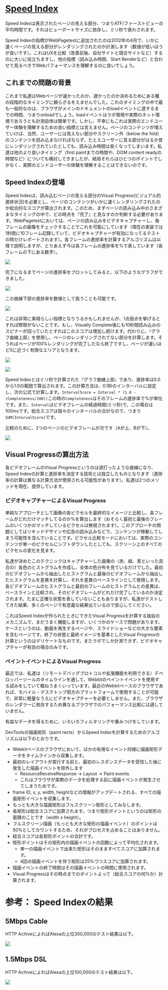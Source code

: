 # [Speed Index](https://sites.google.com/a/webpagetest.org/docs/using-webpagetest/metrics/speed-index)
Speed Indexは表示されたページの見える部分、つまりATF/ファーストビューの平均時間です。それはビューポートサイズに依存し、ミリ秒で表わされます。

Speed Indexの指標がWebPagetestに追加されたのは2012年の4月で、いかに速くページの見える部分がレンダリングされたのか計測します（数値が低いほうが良いです）。これはUXを比較（改善前後、自社サイトと競合サイトなど）するのに大いに役立ちますし、他の指標（読み込み時間、Start Renderなど）と合わせて見るべきでWebパフォーマンスを理解するのに良いでしょう。

## これまでの問題の背景

これまで私達はWebページが速かったのか、遅かったのか決めるためにある種の段階的なタイミングに頼らざるをえませんでした。これのタイミングの中で最も一般的なのは、ブラウザがメインのドキュメントのloadイベントに達するまでの時間、つまりonloadでしょう。loadイベントはラボ環境や実際のネット環境であろうとも計測自体は簡単です。しかし、不幸にもこれは実際のエンドユーザー体験を理解するための良い指標とは言えません。ページのコンテンツが増えていけば、当然、ユーザーには見えない部分やスクリーン外（below the fold）のコンテンツを読み込まなければならず、たとえユーザーに見る部分がはるか昔にレンダリングされていたとしても、読み込み時間は長くなってしまいます。私達は他のより良いタイミング（first paintまでの時間や、DOM content readyの時間など）についても検討してきましたが、結局それらはひとつのポイントでしかなく、実際のエンドユーザーの体験を理解することはできないのです。

## Speed Indexの登場

Speed Indexは、読み込むページの見える部分のVisual Progress(ビジュアル的進捗状況)を必要とし、ページのコンテンツがいかに速くレンダリングされたのか総合的なスコアが算出されます。このため、まずページの読み込み中のさまざまなタイミングの中で、どの時点を『完了』と見なすのか判断する必要があります。WebPagetestにおいては、ページの読み込みをビデオキャプチャーし、毎フレームの画像をチェックすることでこれを可能にしています（現在の実装では1秒間に10フレーム記録していて、ビデオキャプチャーが有効になってるテストの時だけレポートされます）。各フレームの進捗率を計算するアルゴリズムは以降で説明しますが、とりあえず今は各フレームの進捗率を%で表しています（各フレームの下にある数字）。

![](https://sites.google.com/a/webpagetest.org/docs/_/rsrc/1334421426436/using-webpagetest/metrics/speed-index/compare_progress.png)

完了になるまでページの進捗率をプロットしてみると、以下のようなグラフができました。

![](https://sites.google.com/a/webpagetest.org/docs/_/rsrc/1334422231485/using-webpagetest/metrics/speed-index/chart-line-small.png)

この曲線下部の進捗率を数値として扱うことも可能です。

![](http://i.imgur.com/pDMZNiY.png)
  
これは非常に素晴らしい指標となりうるかもしれませんが、1点弱点を挙げるとすれば際限がないことです。もし、Visually Complete後にも10秒間読み込みのスピナーが回っていたとすればこのスコアは増加し続けます。代わりに、『グラフ曲線上部』を使用し、ページのレンダリングされてない部分を計算します。そうればページが100%レンダリングが完了したなら終了ですし、ページが速いほど0に近づく有限なエリアとなります。

![](http://i.imgur.com/DVMaDiS.png)

![](https://sites.google.com/a/webpagetest.org/docs/_/rsrc/1336574582211/using-webpagetest/metrics/speed-index/speedindexformula.png)

Speed Indexとはミリ秒で計算された『グラフ曲線上部』であり、進捗率は0.0から1.0の範囲で算出されます。この計算方法は、0.1秒のインターバルに設定し、次の公式で計算します。`IntervalScore = Interval * (1.0 - (Completeness/100))`この時の`Completeness`はそのフレームの進捗率で%が単位です。また、`Interval`はビデオフレームの経過時間(ミリ秒)で、この場合は100msです。総合スコアは個々のインターバルの合計なので、つまり`SUM(IntervalScore)`です。

比較のために、2つのページのビデオフレームが次です（Aが上、Bが下）。

![](https://sites.google.com/a/webpagetest.org/docs/_/rsrc/1334422690700/using-webpagetest/metrics/speed-index/compare_trimmed.png)

## Visual Progressの算出方法

各ビデオフレームのVisual Progressというのは波打ったような曲線になり、Speed Indexの計算と進捗率を決定する技術とは独立したものとなります（進捗率の計算は異なる計算方法が使用される可能性があります）。私達は2つのメソッドを現在、提供しています。

### ビデオキャプチャーによるVisual Progress

単純なアプローチとして画像の各ピクセルを最終的なイメージと比較し、各フレームがどれだけマッチしてるのか%を算出します（おそらく最初と最後のフレームのいくつかのマッチしているピクセルは無視されます）。このアプローチの問題としてはリキッドデザインや広告の読み込みなどで、コンテンツが移動してしまう可能性を含んでいることです。ピクセル比較モードにおいては、実際のコンテンツが単一のピクセルにシフトダウンしたとしても、スクリーン上のすべてのピクセルの変化を見ます。

私達が決めたこのテクニックはキャプチャーした画像の（赤、緑、青といった具合の）各色のヒストグラムを作成し、全体の色分布を見ているだけでした。最初のビデオフレームから抽出したヒストグラムと最後のビデオフレームから抽出したヒストグラムを差異を計算し、それを差異のベースラインとして使用します。各ビデオフレームのヒストグラムと最初のフレームのヒストグラムとの差異は、ベースラインと比較され、そのビデオフレームがどれだけ完了しているのか決定されます。たまに正確な状態を表していないこともありますが、私達がテストしてきた結果、多くのページで有意義な結果出ているので安心してください。

これはSpeed Indexが作られたときにできたVisual Progressを計算する独自のメカニズムで、まだうまく機能しますが、いくつかのケースで問題があります。ケースというのは、動画を再生するページや、スライドショーなどの大きな要素を含むページです。終了の状態と最終イメージを基準としたVisual Progressの計算というのはデリケートなものです。またラボでしか計測できず、ビデオキャプチャーが有効の場合のみです。

### ペイントイベントによるVisual Progress

最近では、私達は（リモートデバッグプロトコルや拡張機能を利用できる）デベロッパーツールのタイムラインを通して、Webkitのペイントイベントを使用する試みをしていて概ねうまくいっています。最近のWebkitベースのブラウザであれば、モバイル・デスクトップ両方のプラットフォームで使用することが可能で、非常に軽量なうえにビデオキャプチャーを必要としません。また、ブラウザのレンダラーに依存するため異なるブラウザでのパフォーマンス比較には適していません。

有益なデータを得るために、いろいろフィルタリングや重みつけをしています。

DevToolsの描画矩形（paint rects）からSpeed Indexを計算するためのアルゴリズムは以下のとおりです。

+ Webkitベースのブラウザにおいて、ほかの有用なイベント同様に描画矩形データをタイムラインから収集します。
+ 最初のレイアウトが実行する前と、最初のレスポンスデータを受信した後に発生した描画イベントを除外します
	+ ResourceReceiveResponse -> Layout -> Paint events.
	+ これはブラウザが実際のデータを処理する前に描画イベントが発生させてしまうためです。
+ frame ID, x, y, width, heightなどの情報がアップデートされる、すべての描画矩形イベントを収集します。
+ もっとも大きな描画矩形はフルスクリーン矩形としてみなします。
+ 各矩形は総合スコアに加算されます。つまり矩形ポイントというのは矩形の面積のことです（width x height）。
+ フルスクリーン描画（もっとも大きな矩形の描画イベント）のポイントは50%としてカウントするため、それがプロセスを占めることはありません。
+ 総合スコアは各矩形ポイントの合計です。
+ 矩形ポイントはその矩形内の描画イベントの回数によって平均化されます。
	+ 単一の描画イベントで出来た矩形はそのまますべてスコアに加算されます。
	+ 4回の描画イベントを伴う矩形は25%づつスコアに加算されます。
+ 描画イベントの終了時間はその描画イベントの時間に使用されます。
+ Visual Progressはその時点までのポイントよって（総合スコアの何%か）計算されます。

# 参考： Speed Indexの結果

## 5Mbps Cable

HTTP AchiveによればAlexaの上位300,000のテスト結果は以下。

![](https://sites.google.com/a/webpagetest.org/docs/_/rsrc/1369234119985/using-webpagetest/metrics/speed-index/si-cable.png)

## 1.5Mbps DSL

HTTP AchiveによればAlexaの上位100,000のテスト結果は以下。

![](https://sites.google.com/a/webpagetest.org/docs/_/rsrc/1335895409235/using-webpagetest/metrics/speed-index/distribution.png)
